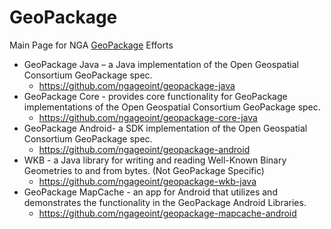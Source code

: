 # GeoPackage
Main Page for NGA [GeoPackage](http://www.geopackage.org/) Efforts
- GeoPackage Java – a Java implementation of the Open Geospatial Consortium GeoPackage spec. 
  - https://github.com/ngageoint/geopackage-java 
- GeoPackage Core - provides core functionality for GeoPackage implementations of the Open Geospatial Consortium GeoPackage spec.
  - https://github.com/ngageoint/geopackage-core-java 
- GeoPackage Android- a SDK implementation of the Open Geospatial Consortium GeoPackage spec.
  - https://github.com/ngageoint/geopackage-android
- WKB - a Java library for writing and reading Well-Known Binary Geometries to and from bytes. (Not GeoPackage Specific) 
  - https://github.com/ngageoint/geopackage-wkb-java 
- GeoPackage MapCache - an app for Android that utilizes and demonstrates the functionality in the GeoPackage Android Libraries.
  - https://github.com/ngageoint/geopackage-mapcache-android
